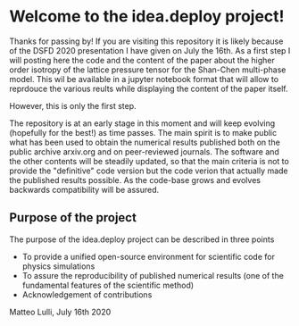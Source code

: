 # Welcome to the idea.deploy project!

Thanks for passing by! If you are visiting this repository it is likely because of the DSFD 2020 presentation I have given on July the 16th. As a first step I will posting here the code and the content of the paper about the higher order isotropy of the lattice pressure tensor for the Shan-Chen multi-phase model. This wil be available in a jupyter notebook format that will allow to reprdouce the various reults while displaying the content of the paper itself.

However, this is only the first step.

The repository is at an early stage in this moment and will keep evolving (hopefully for the best!) as time passes. The main spirit is to make public what has been used to obtain the numerical results published both on the public archive arxiv.org and on peer-reviewed journals. The software and the other contents will be steadily updated, so that the main criteria is not to provide the "definitive" code version but the code verion that actually made the published results possible. As the code-base grows and evolves backwards compatibility will be assured.

## Purpose of the project
The purpose of the idea.deploy project can be described in three points
- To provide a unified open-source environment for scientific code for physics simulations
- To assure the reproducibility of published numerical results (one of the fundamental features of the scientific method)
- Acknowledgement of contributions

Matteo Lulli, July 16th 2020